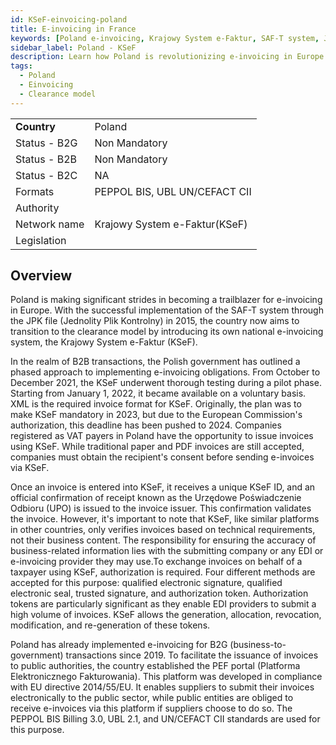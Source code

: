 ```yaml
---
id: KSeF-einvoicing-poland
title: E-invoicing in France 
keywords: [Poland e-invoicing, Krajowy System e-Faktur, SAF-T system, JPK file, e-invoicing obligations, VAT payers in Poland, XML invoice format, invoice recipient consent, KSeF ID, Urzędowe Poświadczenie Odbioru, technical requirements, EDI providers, authorization token, B2G e-invoicing, PEF portal, EU directive 2014/55/EU, PEPPOL BIS Billing 3.0, UBL 2.1, UN/CEFACT CII]
sidebar_label: Poland - KSeF
description: Learn how Poland is revolutionizing e-invoicing in Europe with its Krajowy System e-Faktur (KSeF). Learn about the country's phased approach to implementing e-invoicing obligations, the required invoice format, and the significance of obtaining the recipient's consent. Explore the technical validation process, the role of authorization tokens for high-volume invoice submissions, and the successful adoption of e-invoicing for B2G transactions. Uncover the benefits of the PEF portal and the standards utilized to streamline invoicing processes in compliance with EU directives. Stay informed about Poland's e-invoicing advancements and its impact on business transactions
tags:
  - Poland
  - Einvoicing
  - Clearance model
---
```


<table  >
    <tr>
      <td align="left"><b>Country</b></td>
        <td align="left">Poland</td>
    </tr>
    <tr>
        <td align="Left">Status - B2G</td>
        <td align="left">Non Mandatory</td>
    </tr>
  <tr>
        <td align="Left">Status - B2B</td>
        <td align="left">Non Mandatory</td>
    </tr>
  <tr>
        <td align="Left">Status - B2C</td>
        <td align="left">NA</td>
    </tr>
  <tr>
        <td align="left">Formats</td>
        <td align="left">PEPPOL BIS, UBL UN/CEFACT CII</td>
    </tr>
  <tr>
        <td align="left">Authority</td>
        <td align="left"></td>
    </tr>
  <tr>
        <td align="left">Network name</td>
        <td align="left">Krajowy System e-Faktur(KSeF)</td>
 </tr>
  <tr>
        <td align="left">Legislation</td>
        <td align="left"></td>
 </tr>
</table>

## Overview
Poland is making significant strides in becoming a trailblazer for e-invoicing in Europe. With the successful implementation of the SAF-T system through the JPK file (Jednolity Plik Kontrolny) in 2015, the country now aims to transition to the clearance model by introducing its own national e-invoicing system, the Krajowy System e-Faktur (KSeF).

In the realm of B2B transactions, the Polish government has outlined a phased approach to implementing e-invoicing obligations. From October to December 2021, the KSeF underwent thorough testing during a pilot phase. Starting from January 1, 2022, it became available on a voluntary basis. XML is the required invoice format for KSeF. Originally, the plan was to make KSeF mandatory in 2023, but due to the European Commission's authorization, this deadline has been pushed to 2024. Companies registered as VAT payers in Poland have the opportunity to issue invoices using KSeF. While traditional paper and PDF invoices are still accepted, companies must obtain the recipient's consent before sending e-invoices via KSeF.

Once an invoice is entered into KSeF, it receives a unique KSeF ID, and an official confirmation of receipt known as the Urzędowe Poświadczenie Odbioru (UPO) is issued to the invoice issuer. This confirmation validates the invoice. However, it's important to note that KSeF, like similar platforms in other countries, only verifies invoices based on technical requirements, not their business content. The responsibility for ensuring the accuracy of business-related information lies with the submitting company or any EDI or e-invoicing provider they may use.To exchange invoices on behalf of a taxpayer using KSeF, authorization is required. Four different methods are accepted for this purpose: qualified electronic signature, qualified electronic seal, trusted signature, and authorization token. Authorization tokens are particularly significant as they enable EDI providers to submit a high volume of invoices. KSeF allows the generation, allocation, revocation, modification, and re-generation of these tokens.

Poland has already implemented e-invoicing for B2G (business-to-government) transactions since 2019. To facilitate the issuance of invoices to public authorities, the country established the PEF portal (Platforma Elektronicznego Fakturowania). This platform was developed in compliance with EU directive 2014/55/EU. It enables suppliers to submit their invoices electronically to the public sector, while public entities are obliged to receive e-invoices via this platform if suppliers choose to do so. The PEPPOL BIS Billing 3.0, UBL 2.1, and UN/CEFACT CII standards are used for this purpose.

